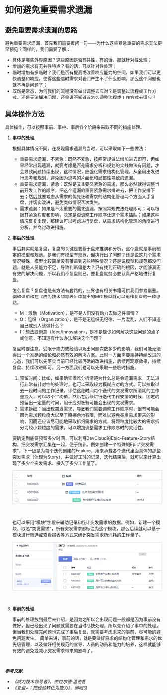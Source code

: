 # **如何避免重要需求遗漏**<a name="ZH-CN_TOPIC_0224560796"></a>

## **避免重要需求遗漏的思路**<a name="section10819154010811"></a>

避免重要需求遗漏，首先我们需要反问一句——为什么这些紧急重要的需求无法更早预见？同样的，我们需要了解：

-   具体是哪些外界原因？这些原因是否有共性，有的话，那就针对性处理；
-   增加的需求有无共性特点？有的话，可以针对性处理；
-   临时增加有多临时？我们是否有提高或改善响应能力的空间，如果我们可以更快调整和响应，使得这些临时需求对我们产生不了什么影响，那么这个问题也就不再是问题了；
-   既然是常态，为何我们的流程没有做出调整去应对？是调整过流程或工作方式，还是无法解决问题，还是说不知道该怎么调整流程或工作方式去适应？

## **具体操作方法**<a name="section2865639161618"></a>

具体操作，可以按照事前、事中、事后各个阶段来采取不同的措施处理。

1.  **事中的处理**

    根据具体情况不同，在发现需求遗漏的当时，可以采取如下一些做法：

    -   重要需求遗漏，不紧急：既然不紧急，按照常规做法增加进去即可，但如果经常出现遗漏，就要考虑是否是需求分析和规划的实践做法有问题，才会导致问题持续出现，这种情况，应强化需求结构化管理，从全局出发进行思考和规划，避免因为思考的片面化和局部性导致的遗漏。
    -   重要需求遗漏，紧急：既然是又重要又紧急的需求，那么必然就得调整当前开发工作的顺序，把这个遗漏的重要紧急需求排进去，把工作安排下去；然后就要考虑从需求的优先级和需求的结构化管理两个方面入手复盘，并切实改进，避免类似情况再次发生。
    -   需求遗漏：如果是不太重要的需求遗漏，按照常规做法处理即可；可以根据其紧急程度和影响，决定是否调整工作顺序让这个需求插队；如果这种情况反复出现，那建议可以考虑进行复盘，从需求结构化管理的角度进行分析，并商讨改进措施。

2.  **事后的处理**

    事后其实就是复盘，复盘的关键是要基于盘来推演和分析，这个盘就是事前制定的模型和规范。是我们有模型有规范，但执行出了问题？还是说这几个需求情况特殊，模型比较简单没有覆盖到这些特殊情况？还是说模型和规范都没问题，就是人员能力不足，导致判断偏差大？只有找到正确的根因，才能够真正有效的解决问题，所以我们不复盘则已，要复盘就务必要认真严格地进行复盘。

    怎么复盘？复盘也是有方法有套路的，业界也有相关书籍可供我们参考借鉴。例如温伯格在《成为技术领导者》中提出的MOI模型就可以用作复盘的一种思路。

    -   M：激励（Motivation），是不是人们没有动力去做这件事情？
    -   O：组织（Organization），是不是无组织无纪律、一片混乱，人们不知道自己或别人该做什么？
    -   I：想法或创意（Idea/Innovation），是不是缺少如何解决这些问题的点子或创意，不知道有什么办法解决这个问题？

    复盘时要注意，受限于能力或经验以及出问题次数多少的影响，我们可能无法得出一个准确的结论和必然有效的解决方案。此时一方面需要秉持持续改进的心态，我们可以先落实当前已经比较明确的改进措施，后续再观察效果，持续复盘、持续改进即可。另一方面我们也可以先采取一些临时措施。

    1.  预留时间：比如，如果确实很难分析清楚为什么总是会遗漏需求，无法进行非常有针对性的处理时，也可以采取较为模糊应对的方式。可以拉取过去一段时间的工作记录，评估这段时间每个迭代的突发需求所消耗的工作量投入，可以取个平均值，然后在后续进行迭代工作安排的时候，固定的预留出一定量的时间，用于应对极有可能会出现的突发需求。
    2.  需求拆细：当出现突发需求，导致我们需要调整工作顺序时，很有可能会因为需求颗粒度大以至于腾挪余地有限，而难以避免突发需求带来的影响，因而还应该尽可能地采取拆细需求的方式，将颗粒度比较大的需求拆分为较小颗粒度的需求，可以增加调整需求工作顺序时的灵活性。

    要确定到底要预留多少时间，可以利用DevCloud的Epic-Feature-Story结构，把突发需求汇集在一起，便于统计。例如创建一个特殊的Epic“突发需求”，下一级是为每个迭代创建的Feature，用来承载各个迭代里面具体的那些突发需求（体现为Story），并做好工时的记录，迭代结束后，就可以来计算出现了多少个突发需求、投入了多少工作量了。

    ![](figures/06-如何避免重要需求遗漏-01.png)

      

    也可以采用“模块”字段来辅助记录和统计突发需求的数据。例如，新建一个模块，取名“突发需求”，所有突发需求都标注为这个模块，那么后续就可以基于模块进行筛选或查看报表等方式来统计突发需求所消耗的工作量了。

    ![](figures/06-如何避免重要需求遗漏-02.png)

      

3.  **事前的处理**

    事前的处理放到最后来介绍，是因为之所以会出现问题一般都是因为事前没有做好，但已经出现了问题就需要在当时尽快处理，所以先介绍了事中的处理。但当我们处理完问题也完成了事后复盘，就需要考虑未来的事前，尽可能的避免问题发生。 简单来讲，事前的话，就是要做好需求的结构化管理和需求的优先级管理，以及做好相关规范的宣导、人员的动员和能力的培养，这样就能够有效的避免或减小突发需求带来的影响了。


  

_**参考文献**_

-   _《成为技术领导者》_，_杰拉尔德·温伯格_
-   _《复盘+：把经验转化为能力》_，_邱昭良_

  


